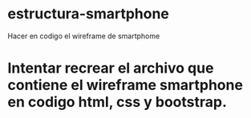 # estructura-smartphone
Hacer en codigo el wireframe de smartphome

# Intentar recrear el archivo que contiene el wireframe smartphone en codigo html, css y bootstrap.
